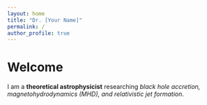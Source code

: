 ```yaml
---
layout: home
title: "Dr. [Your Name]"
permalink: /
author_profile: true
---
```


<div class="home-intro">
  <h1>Welcome</h1>
  <p>I am a <strong>theoretical astrophysicist</strong> researching <em>black hole accretion, magnetohydrodynamics (MHD), and relativistic jet formation</em>.</p>
</div>




